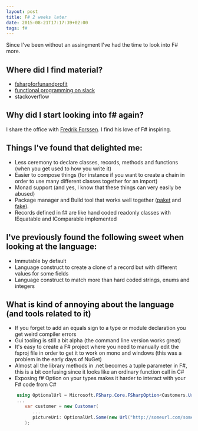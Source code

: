 ```yaml
---
layout: post
title: F# 2 weeks later
date: 2015-08-21T17:17:39+02:00
tags: f#
---
```


Since I've been without an assingment I've had the time to look into F# more.

## Where did I find material?

 - [fsharpforfunandprofit](http://fsharpforfunandprofit.com/)
 - [functional programming on slack](http://fpchat.com/)
 - stackoverflow

## Why did I start looking into f# again?

 I share the office with [Fredrik Forssen](https://github.com/wastaz). I find his love of F# inspiring.

## Things I've found that delighted me:

 - Less ceremony to declare classes, records, methods and functions (when you get used to how you write it)
 - Easier to compose things (for instance if you want to create a chain in order to use many different classes together for an import)
 - Monad support (and yes, I know that these things can very easily be abused)
 - Package manager and Build tool that works well together ([paket](https://github.com/fsprojects/Paket) and [fake](https://github.com/fsharp/FAKE)).
 - Records defined in f# are like hand coded readonly classes with IEquatable and IComparable implemented

## I've previously found the following sweet when looking at the language:

 - Immutable by default
 - Language construct to create a clone of a record but with different values for some fields
 - Language construct to match more than hard coded strings, enums and integers

## What is kind of annoying about the language (and tools related to it)

 - If you forget to add an equals sign to a type or module declaration you get weird compiler errors
 - Gui tooling is still a bit alpha (the command line version works great)
 - It's easy to create a F# project where you need to manually edit the fsproj file in order to get it to work on mono and windows (this was a problem in the early days of NuGet)
 - Almost all the library methods in .net becomes a tuple parameter in F#, this is a bit confusing since it looks like an ordinary function call in C#
 - Exposing f# Option on your types makes it harder to interact with your F# code from C#

~~~ c#
    using OptionalUrl = Microsoft.FSharp.Core.FSharpOption<Customers.Url>;
    ...
       var customer = new Customer(
          ...
          pictureUri: OptionalUrl.Some(new Url("http://someurl.com/something?some=asd"))
       );
~~~

